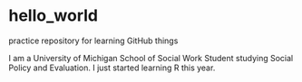 # hello_world
practice repository for learning GitHub things


I am a University of Michigan School of Social Work Student studying Social Policy and Evaluation. I just started learning R this year. 
